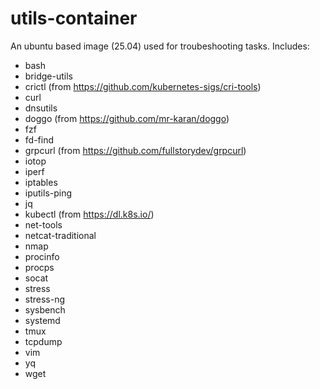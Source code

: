 # utils-container
An ubuntu based image (25.04) used for troubeshooting tasks.
Includes:
- bash
- bridge-utils
- crictl (from https://github.com/kubernetes-sigs/cri-tools)
- curl
- dnsutils
- doggo (from https://github.com/mr-karan/doggo)
- fzf
- fd-find
- grpcurl (from https://github.com/fullstorydev/grpcurl)
- iotop
- iperf
- iptables
- iputils-ping
- jq
- kubectl (from https://dl.k8s.io/)
- net-tools
- netcat-traditional
- nmap
- procinfo
- procps
- socat
- stress
- stress-ng
- sysbench
- systemd
- tmux
- tcpdump
- vim
- yq
- wget

